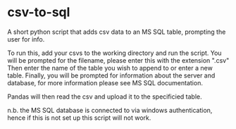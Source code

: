 # csv-to-sql
A short python script that adds csv data to an MS SQL table, prompting the user for info. 

To run this, add your csvs to the working directory and run the script. You will be prompted for the filename, please enter this with the extension ".csv"
Then enter the name of the table you wish to append to or enter a new table. 
Finally, you will be prompted for information about the server and database, for more information please see MS SQL documentation.

Pandas will then read the csv and upload it to the specificied table. 

n.b. the MS SQL database is connected to via windows authentication, hence if this is not set up this script will not work. 